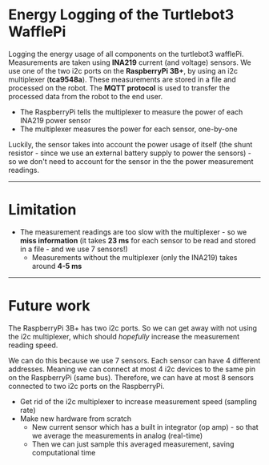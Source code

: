 # Energy Logging of the Turtlebot3 WafflePi

Logging the energy usage of all components on the turtlebot3 wafflePi. Measurements are taken using **INA219** current (and voltage) sensors. We use one of the two i2c ports on the **RaspberryPi 3B+**, by using an i2c multiplexer (**tca9548a**). These measurements are stored in a file and processed on the robot. The **MQTT protocol** is used to transfer the processed data from the robot to the end user.

- The RaspberryPi tells the multiplexer to measure the power of each INA219 power sensor
- The multiplexer measures the power for each sensor, one-by-one

Luckily, the sensor takes into account the power usage of itself (the shunt resistor - since we use an external battery supply to power the sensors) - so we don't need to account for the sensor in the the power measurement readings.

---
# Limitation

- The measurement readings are too slow with the multiplexer - so we **miss information** (it takes **23 ms** for each sensor to be read and stored in a file - and we use 7 sensors!)
  - Measurements without the multiplexer (only the INA219) takes around **4-5 ms**

---
# Future work

The RaspberryPi 3B+ has two i2c ports. So we can get away with not using the i2c multiplexer, which should *hopefully* increase the measurement reading speed.

We can do this because we use 7 sensors. Each sensor can have 4 different addresses. Meaning we can connect at most 4 i2c devices to the same pin on the RaspberryPi (same bus). Therefore, we can have at most 8 sensors connected to two i2c ports on the RaspberryPi.

- Get rid of the i2c multiplexer to increase measurement speed (sampling rate)
- Make new hardware from scratch
  - New current sensor which has a built in integrator (op amp) - so that we average the measurements in analog (real-time)
  - Then we can just sample this averaged measurement, saving computational time
